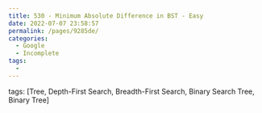 ```yaml
---
title: 530 - Minimum Absolute Difference in BST - Easy
date: 2022-07-07 23:58:57
permalink: /pages/9285de/
categories:
  - Google
  - Incomplete
tags:
  - 
---
```

tags: [Tree, Depth-First Search, Breadth-First Search, Binary Search Tree, Binary Tree]